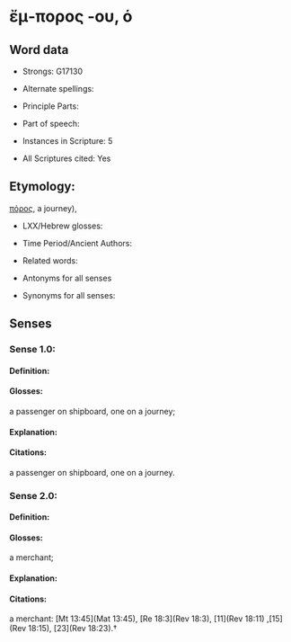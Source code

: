# ἔμ-πορος -ου, ὁ

<!-- Status: S2=NeedsEdits -->
<!-- Lexica used for edits:   -->

## Word data

* Strongs: G17130

* Alternate spellings:



* Principle Parts: 


* Part of speech: 


* Instances in Scripture: 5

* All Scriptures cited: Yes

## Etymology: 

[πόρος](), a journey), 

* LXX/Hebrew glosses: 


* Time Period/Ancient Authors: 


* Related words: 

* Antonyms for all senses

* Synonyms for all senses: 


## Senses 


### Sense  1.0: 

#### Definition: 

#### Glosses: 

a passenger on shipboard, one on a journey; 

#### Explanation: 


#### Citations: 

a passenger on shipboard, one on a journey. 

### Sense  2.0: 

#### Definition: 

#### Glosses: 

a merchant; 

#### Explanation: 


#### Citations: 

a merchant: [Mt 13:45](Mat 13:45), [Re 18:3](Rev 18:3), [11](Rev 18:11) ,[15](Rev 18:15), [23](Rev 18:23).†
